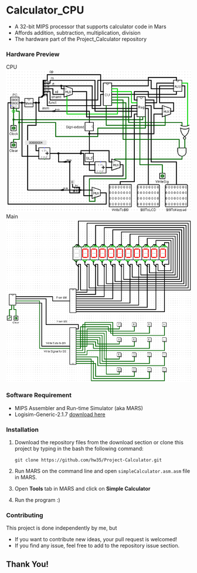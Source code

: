 # Calculator_CPU
* A 32-bit MIPS processor that supports calculator code in Mars
* Affords addition, subtraction, multiplication, division
* The hardware part of the Project_Calculator repository

### Hardware Preview
CPU
![CPU - screenshot](Screenshots/CPU.png)
Main
![Main - screenshot](Screenshots/Main.png)

### Software Requirement
* MIPS Assembler and Run-time Simulator (aka MARS)
* Logisim-Generic-2.1.7 [download here](https://sourceforge.net/projects/circuit/files/2.7.x/2.7.1/logisim-generic-2.7.1.jar/download)

### Installation

1. Download the repository files from the download section or clone this project by typing in the bash the following command:

       git clone https://github.com/hw35/Project-Calculator.git
3. Run MARS on the command line and open `simpleCalculator.asm.asm` file in MARS.
4. Open **Tools** tab in MARS and click on **Simple Calculator**
5. Run the program :)

### Contributing
This project is done independently by me, but
- If you want to contribute new ideas, your pull request is welcomed!
- If you find any issue, feel free to add to the repository issue section.

## Thank You!
